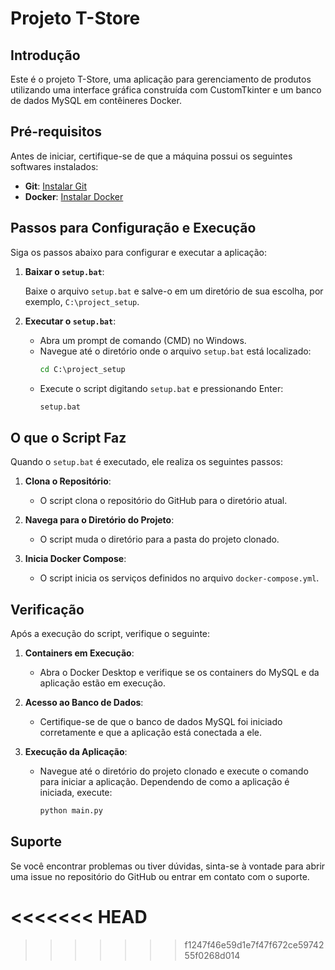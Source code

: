 # Projeto T-Store

## Introdução

Este é o projeto T-Store, uma aplicação para gerenciamento de produtos utilizando uma interface gráfica construída com CustomTkinter e um banco de dados MySQL em contêineres Docker.

## Pré-requisitos

Antes de iniciar, certifique-se de que a máquina possui os seguintes softwares instalados:

- **Git**: [Instalar Git](https://git-scm.com/)
- **Docker**: [Instalar Docker](https://www.docker.com/products/docker-desktop)

## Passos para Configuração e Execução

Siga os passos abaixo para configurar e executar a aplicação:

1. **Baixar o `setup.bat`**:

   Baixe o arquivo `setup.bat` e salve-o em um diretório de sua escolha, por exemplo, `C:\project_setup`.

2. **Executar o `setup.bat`**:

   - Abra um prompt de comando (CMD) no Windows.
   - Navegue até o diretório onde o arquivo `setup.bat` está localizado:
     ```cmd
     cd C:\project_setup
     ```
   - Execute o script digitando `setup.bat` e pressionando Enter:
     ```cmd
     setup.bat
     ```

## O que o Script Faz

Quando o `setup.bat` é executado, ele realiza os seguintes passos:

1. **Clona o Repositório**:
   - O script clona o repositório do GitHub para o diretório atual.

2. **Navega para o Diretório do Projeto**:
   - O script muda o diretório para a pasta do projeto clonado.

3. **Inicia Docker Compose**:
   - O script inicia os serviços definidos no arquivo `docker-compose.yml`.


## Verificação

Após a execução do script, verifique o seguinte:

1. **Containers em Execução**:
   - Abra o Docker Desktop e verifique se os containers do MySQL e da aplicação estão em execução.

2. **Acesso ao Banco de Dados**:
   - Certifique-se de que o banco de dados MySQL foi iniciado corretamente e que a aplicação está conectada a ele.

3. **Execução da Aplicação**:
   - Navegue até o diretório do projeto clonado e execute o comando para iniciar a aplicação. Dependendo de como a aplicação é iniciada, execute:
     ```cmd
     python main.py
     ```

## Suporte

Se você encontrar problemas ou tiver dúvidas, sinta-se à vontade para abrir uma issue no repositório do GitHub ou entrar em contato com o suporte.



<<<<<<< HEAD
=======

>>>>>>> f1247f46e59d1e7f47f672ce5974255f0268d014
